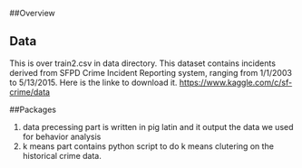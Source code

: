 
##Overview

## Data
This is over train2.csv in data directory. This dataset contains incidents derived from SFPD Crime Incident Reporting system, ranging from 1/1/2003 to 5/13/2015. Here is the linke to download it. https://www.kaggle.com/c/sf-crime/data

##Packages
1. data precessing part is written in pig latin and it output the data we used for behavior analysis
2. k means part contains python script to do k means clutering on the historical crime data.

